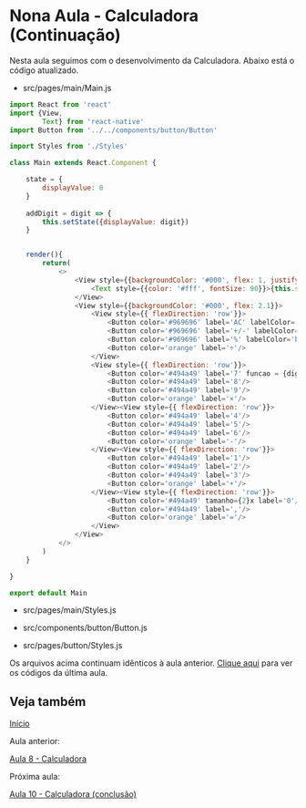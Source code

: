 # Nona Aula - Calculadora (Continuação)

Nesta aula seguimos com o desenvolvimento da Calculadora. Abaixo está o código atualizado.

* src/pages/main/Main.js

```Javascript
import React from 'react'
import {View,
        Text} from 'react-native'
import Button from '../../components/button/Button'

import Styles from './Styles'

class Main extends React.Component {

    state = {
        displayValue: 0
    }
    
    addDigit = digit => {
        this.setState({displayValue: digit})
    }


    render(){
        return(
            <>
                <View style={{backgroundColor: '#000', flex: 1, justifyContent: 'flex-end', alignItems: 'flex-end', paddingRight: 25}}>
                    <Text style={{color: '#fff', fontSize: 90}}>{this.state.displayValue}</Text>
                </View>
                <View style={{backgroundColor: '#000', flex: 2.1}}>
                    <View style={{ flexDirection: 'row'}}>
                        <Button color='#969696' label='AC' labelColor='black'/>
                        <Button color='#969696' label='+/-' labelColor='black'/>
                        <Button color='#969696' label='%' labelColor='black'/>
                        <Button color='orange' label='÷'/>
                    </View>
                    <View style={{ flexDirection: 'row'}}>
                        <Button color='#494a49' label='7' funcao = {digit => this.setState({displayValue: digit})} />
                        <Button color='#494a49' label='8'/>
                        <Button color='#494a49' label='9'/>
                        <Button color='orange' label='×'/>
                    </View><View style={{ flexDirection: 'row'}}>
                        <Button color='#494a49' label='4'/>
                        <Button color='#494a49' label='5'/>
                        <Button color='#494a49' label='6'/>
                        <Button color='orange' label='-'/>
                    </View><View style={{ flexDirection: 'row'}}>
                        <Button color='#494a49' label='1'/>
                        <Button color='#494a49' label='2'/>
                        <Button color='#494a49' label='3'/>
                        <Button color='orange' label='+'/>
                    </View><View style={{ flexDirection: 'row'}}>
                        <Button color='#494a49' tamanho={2}x label='0'/>                
                        <Button color='#494a49' label=','/>
                        <Button color='orange' label='='/>
                    </View>
                </View>
            </>
        )
    }

}

export default Main

```


* src/pages/main/Styles.js

* src/components/button/Button.js

* src/pages/button/Styles.js

Os arquivos acima continuam idênticos à aula anterior. [Clique aqui](https://github.com/AWLeiseR/ReactNative/tree/master/Aula%208) para ver os códigos da última aula.

## Veja também

[Início](https://github.com/AWLeiseR/ReactNative)

Aula anterior: 

[Aula 8 - Calculadora ](https://github.com/AWLeiseR/ReactNative/tree/master/Aula%208)

Próxima aula:

[Aula 10 - Calculadora (conclusão) ](https://github.com/AWLeiseR/ReactNative/tree/master/Aula%2010)